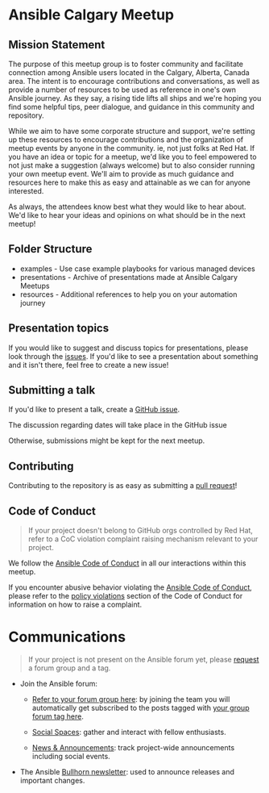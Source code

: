 # Ansible Calgary Meetup

## Mission Statement

The purpose of this meetup group is to foster community and facilitate connection among Ansible users located in the Calgary, Alberta, Canada area. The intent is to encourage contributions and conversations, as well as provide a number of resources to be used as reference in one's own Ansible journey. As they say, a rising tide lifts all ships and we're hoping you find some helpful tips, peer dialogue, and guidance in this community and repository.

While we aim to have some corporate structure and support, we're setting up these resources to encourage contributions and the organization of meetup events by anyone in the community. ie, not just folks at Red Hat. If you have an idea or topic for a meetup, we'd like you to feel empowered to not just make a suggestion (always welcome) but to also consider running your own meetup event. We'll aim to provide as much guidance and resources here to make this as easy and attainable as we can for anyone interested.

As always, the attendees know best what they would like to hear about.
We'd like to hear your ideas and opinions on what should be in the next meetup!

## Folder Structure

* examples - Use case example playbooks for various managed devices
* presentations - Archive of presentations made at Ansible Calgary Meetups
* resources - Additional references to help you on your automation journey


## Presentation topics


If you would like to suggest and discuss topics for presentations, please look
through the [issues](https://github.com/ansible-community/ansible-calgary-meetup/issues
).
If you'd like to see a presentation about something and it isn't there, feel
free to create a new issue!

## Submitting a talk


If you'd like to present a talk, create a [GitHub issue](https://github.com/ansible-community/ansible-calgary-meetup/issues/new/choose
).

The discussion regarding dates will take place in the GitHub issue

Otherwise, submissions might be kept for the next meetup.


## Contributing


Contributing to the repository is as easy as submitting a [pull request](https://github.com/ansible-community/ansible-calgary-meetup/pulls)!




## Code of Conduct

> If your project doesn't belong to GitHub orgs controlled by Red Hat, refer to a CoC violation complaint raising mechanism relevant to your project.

We follow the [Ansible Code of Conduct](https://docs.ansible.com/ansible/latest/community/code_of_conduct.html) in all our interactions within this meetup.

If you encounter abusive behavior violating the [Ansible Code of Conduct](https://docs.ansible.com/ansible/latest/community/code_of_conduct.html), please refer to the [policy violations](https://docs.ansible.com/ansible/latest/community/code_of_conduct.html#policy-violations) section of the Code of Conduct for information on how to raise a complaint.

# Communications

> If your project is not present on the Ansible forum yet, please [request](https://forum.ansible.com/t/requesting-a-forum-group/503/17) a forum group and a tag.

* Join the Ansible forum:
    * [Refer to your forum group here](https://forum.ansible.com/g/): by joining the team you will automatically get subscribed to the posts tagged with [your group forum tag here](https://forum.ansible.com/tags).
   
    * [Social Spaces](https://forum.ansible.com/c/chat/4): gather and interact with fellow enthusiasts.
    * [News & Announcements](https://forum.ansible.com/c/news/5/none): track project-wide announcements including social events.

* The Ansible [Bullhorn newsletter](https://forum.ansible.com/t/about-the-newsletter-category/166): used to announce releases and important changes.


